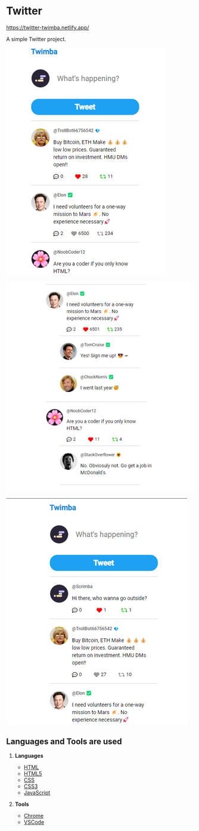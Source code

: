 # Twitter

https://twitter-twimba.netlify.app/

A simple Twitter project.

![Alt text](./screenshots/twimba-one.png)

![Alt text](./screenshots/twimba-three.png)

![Alt text](./screenshots/twimba-two.png)


## Languages and Tools are used

1. **Languages**
    + [HTML](https://github.com/topics/html)
    + [HTML5](https://github.com/topics/html5)
    + [CSS](https://github.com/topics/css)
    + [CSS3](https://github.com/topics/css3)
    + [JavaScript](https://github.com/topics/javascript)

2. **Tools** 
    + [Chrome](https://github.com/topics/chrome)
    + [VSCode](https://github.com/topics/vscode)
